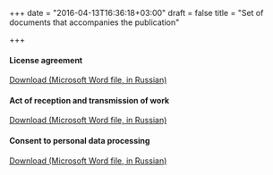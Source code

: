 +++
date = "2016-04-13T16:36:18+03:00"
draft = false
title = "Set of documents that accompanies the publication"

+++

#### License agreement

<span class="glyphicon glyphicon-file" aria-hidden="true"></span>  [Download (Microsoft Word file, in Russian)](/en/doc/contract.doc)

#### Act of reception and transmission of work

<span class="glyphicon glyphicon-file" aria-hidden="true"></span> [Download (Microsoft Word file, in Russian)](/en/doc/act.doc)

#### Сonsent to personal data processing

<span class="glyphicon glyphicon-file" aria-hidden="true"></span> [Download (Microsoft Word file, in Russian)](/en/doc/consent_to_personal_data_processing.doc)
